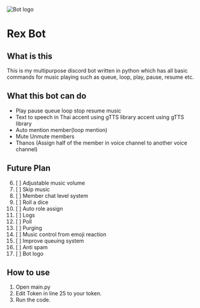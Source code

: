 ![Bot logo](https://cdn.discordapp.com/emojis/761257886755323904.png) 

# Rex Bot

## What is this 
This is my multipurpose discord bot written in python which has all basic commands for music playing such as queue, loop, play, pause, resume etc.
## What this bot can do 

 - Play pause queue loop stop resume music  
 - Text to speech in Thai accent using gTTS library  accent using gTTS  library
 - Auto mention member(loop mention)   
 - Mute Unmute members
 - Thanos (Assign half of the member in voice channel to another voice channel)
    
 ## Future Plan
 
 6. [ ] Adjustable music volume
 7. [ ] Skip music
 8. [ ] Member chat level system
 9. [ ] Roll a dice
 10. [ ] Auto role assign
 11. [ ] Logs
 12. [ ] Poll
 13. [ ]  Purging
 14. [ ] Music control from emoji reaction
 15. [ ] Improve queuing system
 16. [ ] Anti spam
 17. [ ] Bot logo
 
## How to use
 1. Open main.py
 2. Edit Token in line 25 to your token.
 3. Run the code.
 
